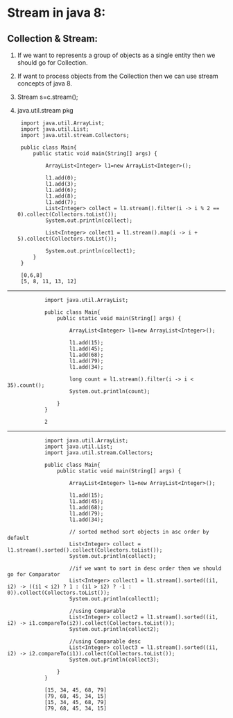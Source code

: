 # Stream in java 8:

## Collection & Stream:

1. If we want to represents a group of objects as a single entity then we should go for Collection.
2. If want to process objects from the Collection then we can use stream concepts of java 8.
3. Stream s=c.stream();
4. java.util.stream pkg

        import java.util.ArrayList;
        import java.util.List;
        import java.util.stream.Collectors;

        public class Main{
            public static void main(String[] args) {

                ArrayList<Integer> l1=new ArrayList<Integer>();

                l1.add(0);
                l1.add(3);
                l1.add(6);
                l1.add(8);
                l1.add(7);
                List<Integer> collect = l1.stream().filter(i -> i % 2 == 0).collect(Collectors.toList());
                System.out.println(collect);
                
                List<Integer> collect1 = l1.stream().map(i -> i + 5).collect(Collectors.toList());

                System.out.println(collect1);
            }
        }
        
        [0,6,8]
        [5, 8, 11, 13, 12]
     
-----------------------------------------------------------------------------------------------------------------------------------------     
        
                import java.util.ArrayList;

                public class Main{
                    public static void main(String[] args) {

                        ArrayList<Integer> l1=new ArrayList<Integer>();

                        l1.add(15);
                        l1.add(45);
                        l1.add(68);
                        l1.add(79);
                        l1.add(34);

                        long count = l1.stream().filter(i -> i < 35).count();
                        System.out.println(count);

                    }
                }     
                
                2
                
 ---------------------------------------------------------------------------------------------------------------------------------------------
 
                import java.util.ArrayList;
                import java.util.List;
                import java.util.stream.Collectors;

                public class Main{
                    public static void main(String[] args) {

                        ArrayList<Integer> l1=new ArrayList<Integer>();

                        l1.add(15);
                        l1.add(45);
                        l1.add(68);
                        l1.add(79);
                        l1.add(34);

                        // sorted method sort objects in asc order by default
                        List<Integer> collect = l1.stream().sorted().collect(Collectors.toList());
                        System.out.println(collect);

                        //if we want to sort in desc order then we should go for Comparator
                        List<Integer> collect1 = l1.stream().sorted((i1, i2) -> ((i1 < i2) ? 1 : (i1 > i2) ? -1 : 0)).collect(Collectors.toList());
                        System.out.println(collect1);

                        //using Comparable
                        List<Integer> collect2 = l1.stream().sorted((i1, i2) -> i1.compareTo(i2)).collect(Collectors.toList());
                        System.out.println(collect2);

                        //using Comparable desc
                        List<Integer> collect3 = l1.stream().sorted((i1, i2) -> i2.compareTo(i1)).collect(Collectors.toList());
                        System.out.println(collect3);

                    }
                }
                
                [15, 34, 45, 68, 79]
                [79, 68, 45, 34, 15]
                [15, 34, 45, 68, 79]
                [79, 68, 45, 34, 15]
                
